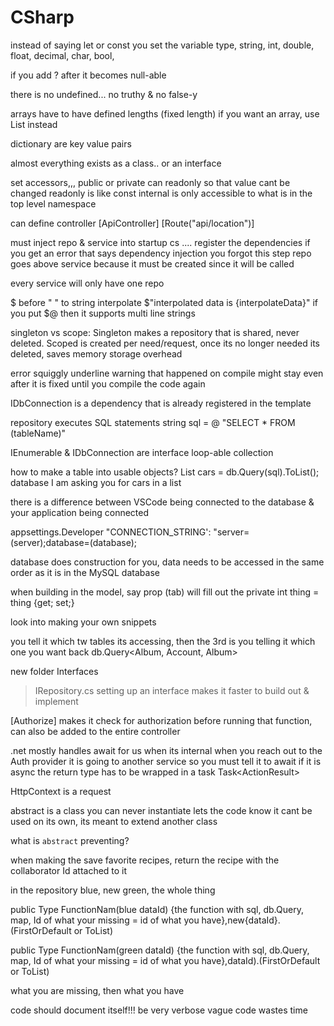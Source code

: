 # CSharp


instead of saying let or const you set the variable type, string, int, double, float, decimal, char, bool, 

if you add ? after it becomes null-able

there is no undefined... no truthy & no false-y

arrays have to have defined lengths (fixed length) 
if you want an array, use List instead

dictionary are key value pairs

almost everything exists as a class.. or an interface

set accessors,,, public or private
can readonly so that value cant be changed
readonly is like const
internal is only accessible to what is in the top level namespace

can define controller
[ApiController]
[Route("api/location")]

must inject repo & service into startup cs     .... register the dependencies     if you get an error that says dependency injection you forgot this step
repo goes above service because it must be created since it will be called


every service will only have one repo

$ before " " to string interpolate    $"interpolated data is {interpolateData}"
if you put $@  then it supports multi line strings

singleton vs scope: Singleton makes a repository that is shared, never deleted. Scoped is created per need/request, once its no longer needed its deleted, saves memory storage overhead

error squiggly underline warning that happened on compile might stay even after it is fixed until you compile the code again

IDbConnection is a dependency that is already registered in the template 

repository executes SQL statements
string sql = @ "SELECT * FROM (tableName)"

IEnumerable & IDbConnection are interface 
loop-able collection 

how to make a table into usable objects?
List<Car> cars = db.Query<Car>(sql).ToList();
database I am asking you for cars in a list

there is a difference between VSCode being connected to the database & your application being connected 

appsettings.Developer
"CONNECTION_STRING': "server=(server);database=(database);

database does construction for you, data needs to be accessed in the same order as it is in the MySQL database

when building in the model, say prop (tab) will fill out the private int thing = thing {get; set;}

look into making your own snippets

you tell it which tw tables its accessing, then the 3rd is you telling it which one you want back
db.Query<Album, Account, Album>

new folder Interfaces 
> IRepository.cs
setting up an interface makes it faster to build out & implement

[Authorize] makes it check for authorization before running that function, can also be added to the entire controller

.net mostly handles await for us when its internal
when you reach out to the Auth provider it is going to another service so you must tell it to await
if it is async the return type has to be wrapped in a task
Task<ActionResult<Album>> 

HttpContext is a request

abstract is a class you can never instantiate 
lets the code know it cant be used on its own, its meant to extend another class

what is `abstract` preventing?

when making the save favorite recipes, return the recipe with the collaborator Id attached to it

in the repository 
blue, new 
green, the whole thing

public Type FunctionNam(blue dataId)
{the function with sql, db.Query, map, Id of what your missing = id of what you have},new{dataId}.(FirstOrDefault or ToList)

public Type FunctionNam(green dataId)
{the function with sql, db.Query, map, Id of what your missing = id of what you have},dataId).(FirstOrDefault or ToList)


what you are missing, then what you have

code should document itself!!! be very verbose 
vague code wastes time